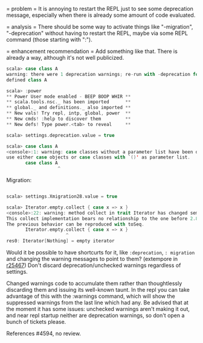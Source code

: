 = problem =
It is annoying to restart the REPL just to see some deprecation message, especially when there is already some amount of code evaluated.

= analysis =
There should be some way to activate things like "-migration", "-deprecation" without having to restart the REPL, maybe via some REPL command (those starting with ":").

= enhancement recommendation =
Add something like that.
There is already a way, although it's not well publicized.

```scala
scala> case class A
warning: there were 1 deprecation warnings; re-run with -deprecation for details
defined class A

scala> :power
** Power User mode enabled - BEEP BOOP WHIR **
** scala.tools.nsc._ has been imported      **
** global._ and definitions._ also imported **
** New vals! Try repl, intp, global, power  **
** New cmds! :help to discover them         **
** New defs! Type power.<tab> to reveal     **

scala> settings.deprecation.value = true

scala> case class A
<console>:1: warning: case classes without a parameter list have been deprecated;
use either case objects or case classes with `()' as parameter list.
       case class A
                   ^
```

Migration:

```scala

scala> settings.Xmigration28.value = true

scala> Iterator.empty.collect { case x => x }
<console>:22: warning: method collect in trait Iterator has changed semantics:
This collect implementation bears no relationship to the one before 2.8.
The previous behavior can be reproduced with toSeq.
       Iterator.empty.collect { case x => x }
                      ^
res0: Iterator[Nothing] = empty iterator
```
Would it be possible to have shortcurts for it, like
` :deprecation `, ` : migration `
and changing the warning messages to point to them?
(extempore in [r25467](https://codereview.scala-lang.org/fisheye/changelog/scala-svn?cs=25467)) Don't discard deprecation/unchecked warnings regardless of settings.

Changed warnings code to accumulate them rather than thoughtlessly
discarding them and issuing its well-known taunt.  In the repl you
can take advantage of this with the :warnings command, which will show
the suppressed warnings from the last line which had any. Be advised
that at the moment it has some issues: unchecked warnings aren't
making it out, and near repl startup neither are deprecation warnings,
so don't open a bunch of tickets please.

References #4594, no review.
